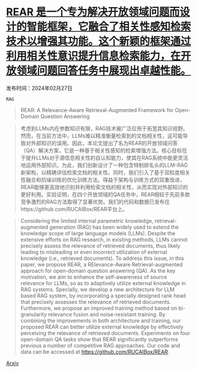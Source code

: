 # [REAR 是一个专为解决开放领域问题而设计的智能框架，它融合了相关性感知检索技术以增强其功能。这个新颖的框架通过利用相关性意识提升信息检索能力，在开放领域问题回答任务中展现出卓越性能。](https://arxiv.org/abs/2402.17497)

发布时间：2024年02月27日

`RAG`

> REAR: A Relevance-Aware Retrieval-Augmented Framework for Open-Domain Question Answering

> 考虑到LLMs内在参数知识有限，RAG技术被广泛应用于拓宽其知识视野。然而，在当前方法中，LLMs难以精准衡量检索到的文档相关性，这可能导致对外部知识的误用。因此，本论文提出了名为REAR的开放领域问答（QA）解决方案，它是一种基于相关性感知的检索增强方法。核心目标在于提升LLMs对于源信息相关性的自认知能力，使其在RAG系统中能更灵活地运用外部知识。为此，我们创新设计了一种包含特制排名头的LLM-RAG新架构，以精确评估检索文档的相关性。同时，我们引入了基于双粒度相关性融合和抗噪训练的优化训练方法。得益于架构与训练方式的双重改进，REAR能够更高效地识别并利用检索文档的相关性，从而实现对外部知识的更好利用。实验证明，在四个开放领域的QA任务中，REAR相较于先前多款竞争激烈的RAG方法取得了显著优势。我们的代码和数据已发布在https://github.com/RUCAIBox/REAR平台上。

> Considering the limited internal parametric knowledge, retrieval-augmented generation (RAG) has been widely used to extend the knowledge scope of large language models (LLMs). Despite the extensive efforts on RAG research, in existing methods, LLMs cannot precisely assess the relevance of retrieved documents, thus likely leading to misleading or even incorrect utilization of external knowledge (i.e., retrieved documents). To address this issue, in this paper, we propose REAR, a RElevance-Aware Retrieval-augmented approach for open-domain question answering (QA). As the key motivation, we aim to enhance the self-awareness of source relevance for LLMs, so as to adaptively utilize external knowledge in RAG systems. Specially, we develop a new architecture for LLM based RAG system, by incorporating a specially designed rank head that precisely assesses the relevance of retrieved documents. Furthermore, we propose an improved training method based on bi-granularity relevance fusion and noise-resistant training. By combining the improvements in both architecture and training, our proposed REAR can better utilize external knowledge by effectively perceiving the relevance of retrieved documents. Experiments on four open-domain QA tasks show that REAR significantly outperforms previous a number of competitive RAG approaches. Our code and data can be accessed at https://github.com/RUCAIBox/REAR.

[Arxiv](https://arxiv.org/abs/2402.17497)